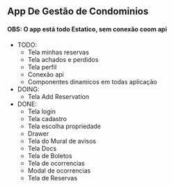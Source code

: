 ## App De Gestão de Condominios
#### OBS: O app está todo Estatico, sem conexão coom api

* TODO:
  * Tela minhas reservas
  * Tela achados e perdidos
  * Tela perfil
  * Conexão api
  * Componentes dinamicos em todas aplicação
* DOING:
  *  Tela Add Reservation
* DONE:
  * Tela login
  * Tela cadastro
  * Tela escolha propriedade
  * Drawer
  * Tela do Mural de avisos
  * Tela Docs
  * Tela de Boletos
  * Tela de ocorrencias
  * Modal de ocorrencias
  * Tela de Reservas


